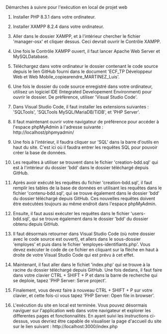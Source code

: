 Démarches à suivre pour l'exécution en local de projet web

1) Installer PHP 8.3.1 dans votre ordinateur.

2) Installer XAMPP 8.2.4 dans votre ordinateur.

3) Aller dans le dossier XAMPP, et à l'intérieur chercher le fichier 'manager-osx' et cliquer dessus. Ceci devrait ouvrir le Contrôle XAMPP.

4) Une fois le Contrôle XAMPP ouvert, il faut lancer Apache Web Server et MySQLDatabase.

5) Téléchargez dans votre ordinateur le dossier contenant le code source depuis le lien GitHub fourni dans le document 'ECF_TP Développeur Web et Web Mobile_copiearendre_MARTINEZ_Luis'.

6) Une fois le dossier du code source enregistré dans votre ordinateur, utilisez un logiciel IDE (Integrated Developement Environment) pour ouvrir le dossier. De prèfèrence,
   utiliser 'Visual Studio Code'.

7) Dans Visual Studio Code, il faut installer les extensions suivantes : 'SQLTools', 'SQLTools MySQL/MariaDB/TiDB', et 'PHP Server'.

8) Il faut maintenant ouvrir votre navigateur de préférence pour accéder à l'espace phpMyAdmin à l'adresse suivante : http://localhost/phpmyadmin/

9) Une fois à l'intérieur, il faudra cliquer sur 'SQL' dans la barre d'outils en haut du site. C'est ici où il faudra entrer les requêtes SQL pour pouvoir créer la base de données.

10) Les requêtes à utiliser se trouvent dans le fichier 'creation-bdd.sql' qui est à l'intérieur du dossier 'bdd' dans le dossier téléchargé depuis GitHub.

11) Après avoir exécuté les requêtes du fichier 'creation-bdd.sql', il faut remplir les tables de la base de données en utilisant les requêtes dans le fichier 'contenu-bdd.sql',
    qui se trouve également dans le dossier 'bdd' du dossier téléchargé depuis GitHub. Ces nouvelles requêtes doivent être exécutées toujours au même endroit dans l'espace
    phpMyAdmin.

12) Ensuite, il faut aussi exécuter les requêtes dans le fichier 'users-bdd.sql', qui se trouve également dans le dossier 'bdd' du dossier obtenu depuis GitHub.

13) Il faut désormais retourner dans Visual Studio Code (où notre dossier avec le code source est ouvert), et allers dans le sous-dossier 'employes' et puis dans le fichier 'employes-identifiants.php'.
    Vous devez exécuter le code de ce fichier en cliquant sur la flèche en haut à droite de votre Visual Studio Code qui est prévu à cet effet.

14) Maintenant, il faut aller dans le fichiet 'index.php' qui se trouve à la racine du dossier téléchargé depuis GitHub. Une fois dedans, il faut faire dans votre clavier CTRL + SHIFT + P et dans
    la barre de recherche qui se deploie, tapez 'PHP Server: Serve project'.

15) Finalement, vous devez faire à nouveau CTRL + SHIFT + P sur votre clavier, et cette fois-ci vous tapez 'PHP Server: Open file in browser'.

16) L'exécution du site en local est terminée. Vous pouvez désormais naviguer sur l'application web dans votre navigateur et explorer les differentes pages et fonctionnalités.
    En ayant suivi les instructions ci-dessus, vous devriez être capable de visualiser la page d'accueil du site sur le lien suivant : http://localhost:3000/index.php